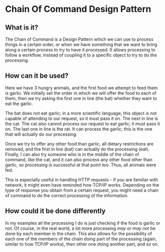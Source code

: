 # Chain Of Command Design Pattern

## What is it?

The Chain of Command is a Design Pattern which we can use to process things in a certain order, or when we have something that we want to bring along a certain process to try to have it processed. It allows processing to follow a workflow, instead of coupling it to a specific object to try to do the processing.

## How can it be used?

Here we have 3 hungry animals, and the first food we attempt to feed them is garlic. We initially set the order in which we will offer the food to each of them, then we try asking the first one in line (the bat) whether they want to eat the garlic.

The bat does not eat garlic; in a more scientific language, this object is not capable of attending to our request, so it must pass it on.
The next in line is the cat. The cat also cannot process our request to eat garlic; it must pass it on.
The last one in line is the rat. It can process the garlic; this is the one that will actually do our processing.

Once we try to offer any other food than garlic, all dietary restrictions are removed, and the first in line (bat) can actually do the processing (eat). Finally, I can also try someone who is in the middle of the chain of command, like the cat, and it can also process any other food other than garlic, so processing is successful at that point too. Thus, all animals were fed.

This is especially useful in handling HTTP requests - if you are familiar with network, it might even have reminded how TCP/IP works. Depending on the type of response you obtain from a certain request, you might need a chain of command to do the correct processing of the information. 

## How could it be done differently

In my examples all the processing I do is just checking  if the food is garlic or not. Of course, in the real world, a lot more processing _may or may not_ be done by each member in the chain. This also allows for the possibility of each one of the members of the chain doing part of the processing (again, similar to how TCP/IP works), then other one doing another part, and so on.